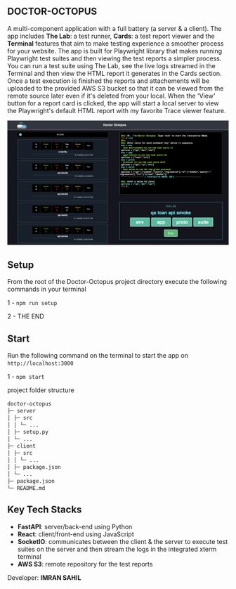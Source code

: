 ## DOCTOR-OCTOPUS

A multi-component application with a full battery (a server & a client). The app includes **The Lab**: a test runner, **Cards**: a test report viewer and the **Terminal** features that aim to make testing experience a smoother process for your website. The app is built for Playwright library that makes running Playwright test suites and then viewing the test reports a simpler process. You can run a test suite using The Lab, see the live logs streamed in the Terminal and then view the HTML report it generates in the Cards section. Once a test execution is finished the reports and attachements will be uploaded to the provided AWS S3 bucket so that it can be viewed from the remote source later even if it's deleted from your local. When the 'View' button for a report card is clicked, the app will start a local server to view the Playwright's default HTML report with my favorite Trace viewer feature.

![doctor-octopus](client/doc/doctor-octopus.png)

## Setup

From the root of the Doctor-Octopus project directory execute the following commands in your terminal

1 - `npm run setup`

2 - THE END

## Start

Run the following command on the terminal to start the app on `http://localhost:3000`

1 - `npm start`

project folder structure

```
doctor-octopus
├─ server
│ ├─ src
│ │ └─ ...
│ ├─ setup.py
│ └─ ...
├─ client
│ ├─ src
│ │ └─ ...
│ ├─ package.json
│ └─ ...
├─ package.json
└─ README.md
```

## Key Tech Stacks

- **FastAPI**: server/back-end using Python
- **React**: client/front-end using JavaScript
- **SocketIO**: communicates between the client & the server to execute test suites on the server and then stream the logs in the integrated xterm terminal
- **AWS S3**: remote repository for the test reports

Developer: **IMRAN SAHIL**

